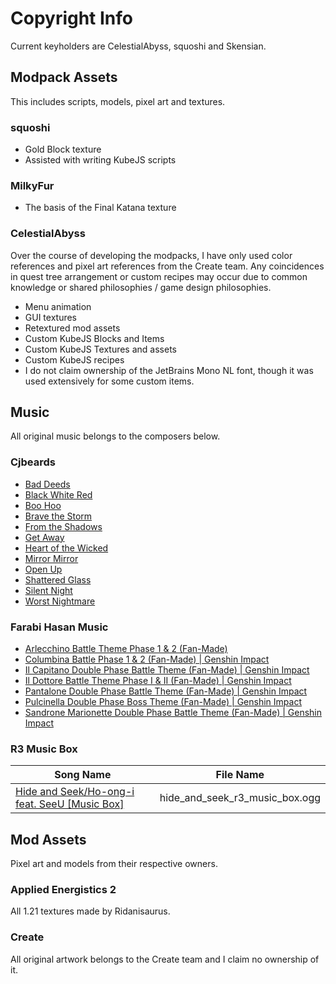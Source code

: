 # Copyright Info
Current keyholders are CelestialAbyss, squoshi and Skensian.

## Modpack Assets
This includes scripts, models, pixel art and textures.

### squoshi
- Gold Block texture
- Assisted with writing KubeJS scripts

### MilkyFur
- The basis of the Final Katana texture

### CelestialAbyss
Over the course of developing the modpacks, I have only used color references and pixel art references from the Create team. Any coincidences in quest tree arrangement or custom recipes may occur due to common knowledge or shared philosophies / game design philosophies.
- Menu animation
- GUI textures
- Retextured mod assets
- Custom KubeJS Blocks and Items
- Custom KubeJS Textures and assets
- Custom KubeJS recipes
- I do not claim ownership of the JetBrains Mono NL font, though it was used extensively for some custom items.

## Music
All original music belongs to the composers below.

### Cjbeards
- [Bad Deeds](https://www.youtube.com/watch?v=prrBvmXmMSY)
- [Black White Red](https://www.youtube.com/watch?v=BgwnqfRVEEA)
- [Boo Hoo](https://www.youtube.com/watch?v=BdvCIOF9Djc)
- [Brave the Storm](https://www.youtube.com/watch?v=dGmLKmxvJ0I)
- [From the Shadows](https://www.youtube.com/watch?v=m2IA-rXEKPk)
- [Get Away](https://www.youtube.com/watch?v=toXPju2rkfA)
- [Heart of the Wicked](https://www.youtube.com/watch?v=ZsKEZUgKaXg)
- [Mirror Mirror](https://www.youtube.com/watch?v=u91uppHLfS4)
- [Open Up](https://www.youtube.com/watch?v=0ezvEJnhtxE)
- [Shattered Glass](https://www.youtube.com/watch?v=rjumdHtHU5U)
- [Silent Night](https://www.youtube.com/watch?v=TElbua-jzOc)
- [Worst Nightmare](https://www.youtube.com/watch?v=skfYYHdliGg)

### Farabi Hasan Music
- [Arlecchino Battle Theme Phase 1 & 2 (Fan-Made)](https://www.youtube.com/watch?v=1Jj5aAEYSeo)
- [Columbina Battle Phase 1 & 2 (Fan-Made) | Genshin Impact](https://www.youtube.com/watch?v=M_jSIWCmSDA)
- [Il Capitano Double Phase Battle Theme (Fan-Made) | Genshin Impact](https://www.youtube.com/watch?v=Xfzh51Xeg74)
- [Il Dottore Battle Theme Phase I & II (Fan-Made) | Genshin Impact](https://www.youtube.com/watch?v=ipCFjLHXfsA)
- [Pantalone Double Phase Battle Theme (Fan-Made) | Genshin Impact](https://www.youtube.com/watch?v=Kc__atMAGIA)
- [Pulcinella Double Phase Boss Theme (Fan-Made) | Genshin Impact](https://www.youtube.com/watch?v=klg2rGbu7K0)
- [Sandrone Marionette Double Phase Battle Theme (Fan-Made) | Genshin Impact](https://www.youtube.com/watch?v=UldZX64M0C8)

### R3 Music Box
| Song Name | File Name |
| --------- | --------- |
| [Hide and Seek/Ho-ong-i feat. SeeU [Music Box]](https://www.youtube.com/watch?v=ZCTo2b-KUP8) | hide_and_seek_r3_music_box.ogg |

## Mod Assets
Pixel art and models from their respective owners.

### Applied Energistics 2
All 1.21 textures made by Ridanisaurus.

### Create
All original artwork belongs to the Create team and I claim no ownership of it.
